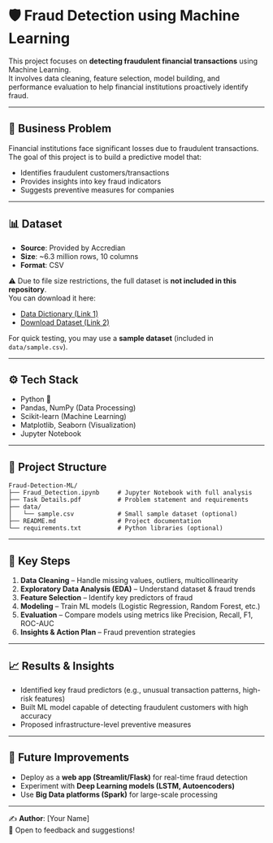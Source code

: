 # 🛡️ Fraud Detection using Machine Learning

This project focuses on **detecting fraudulent financial transactions** using Machine Learning.  
It involves data cleaning, feature selection, model building, and performance evaluation to help financial institutions proactively identify fraud.  

---

## 📌 Business Problem
Financial institutions face significant losses due to fraudulent transactions.  
The goal of this project is to build a predictive model that:  
- Identifies fraudulent customers/transactions  
- Provides insights into key fraud indicators  
- Suggests preventive measures for companies  

---

## 📊 Dataset
- **Source**: Provided by Accredian  
- **Size**: ~6.3 million rows, 10 columns  
- **Format**: CSV  

⚠️ Due to file size restrictions, the full dataset is **not included in this repository**.  
You can download it here:  
- [Data Dictionary (Link 1)]([https://drive.google.com/uc?id=1VQ-HAm0oHbv0GmDKP2iqqFNc5aI91OLn&export=download](https://drive.google.com/uc?id=1VQ-HAm0oHbv0GmDKP2iqqFNc5aI91OLn&export=download))  
- [Download Dataset (Link 2)](https://drive.google.com/uc?export=download&confirm=6gh6&id=1VNpyNkGxHdskfdTNRSjjyNa5qC9u0JyV)  

For quick testing, you may use a **sample dataset** (included in `data/sample.csv`).  

---

## ⚙️ Tech Stack
- Python 🐍  
- Pandas, NumPy (Data Processing)  
- Scikit-learn (Machine Learning)  
- Matplotlib, Seaborn (Visualization)  
- Jupyter Notebook  

---

## 📂 Project Structure
```
Fraud-Detection-ML/
├── Fraud_Detection.ipynb     # Jupyter Notebook with full analysis
├── Task Details.pdf          # Problem statement and requirements
├── data/
│   └── sample.csv            # Small sample dataset (optional)
├── README.md                 # Project documentation
└── requirements.txt          # Python libraries (optional)
```

---

## 🚀 Key Steps
1. **Data Cleaning** – Handle missing values, outliers, multicollinearity  
2. **Exploratory Data Analysis (EDA)** – Understand dataset & fraud trends  
3. **Feature Selection** – Identify key predictors of fraud  
4. **Modeling** – Train ML models (Logistic Regression, Random Forest, etc.)  
5. **Evaluation** – Compare models using metrics like Precision, Recall, F1, ROC-AUC  
6. **Insights & Action Plan** – Fraud prevention strategies  

---

## 📈 Results & Insights
- Identified key fraud predictors (e.g., unusual transaction patterns, high-risk features)  
- Built ML model capable of detecting fraudulent customers with high accuracy  
- Proposed infrastructure-level preventive measures  

---

## 🔮 Future Improvements
- Deploy as a **web app (Streamlit/Flask)** for real-time fraud detection  
- Experiment with **Deep Learning models (LSTM, Autoencoders)**  
- Use **Big Data platforms (Spark)** for large-scale processing  

---

✍️ **Author**: [Your Name]  
📌 Open to feedback and suggestions!  
